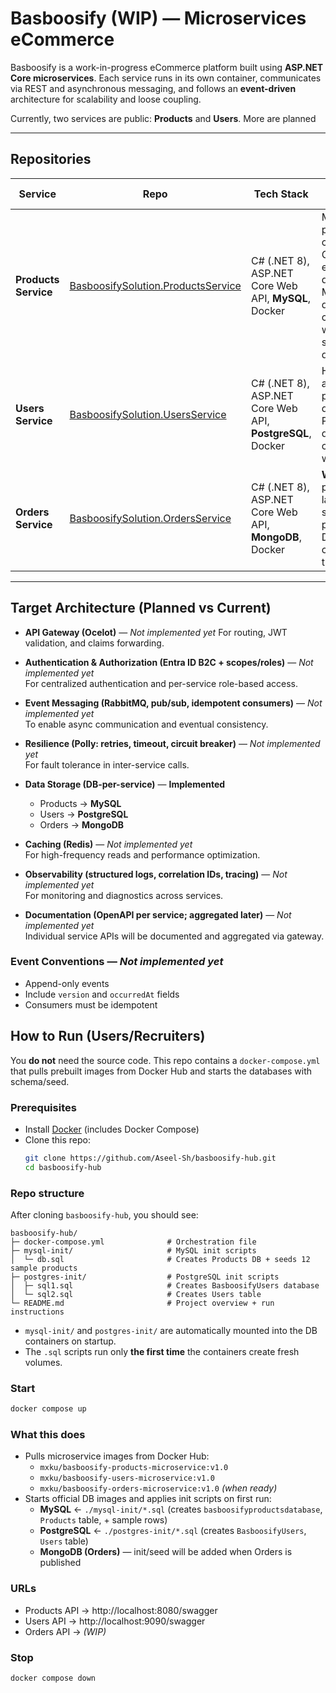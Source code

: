 # Basboosify (WIP) — Microservices eCommerce

Basboosify is a work-in-progress eCommerce platform built using **ASP.NET Core microservices**. Each service runs in its own container, communicates via REST and asynchronous messaging, and follows an **event-driven** architecture for scalability and loose coupling.

Currently, two services are public: **Products** and **Users**. More are planned

---

## Repositories

| Service | Repo | Tech Stack | Current Features |
|---|---|---|---|
| **Products Service** | [BasboosifySolution.ProductsService](https://github.com/Aseel-Sh/BasboosifySolution.ProductsService) | C# (.NET 8), ASP.NET Core Web API, **MySQL**, Docker | Manages product catalog with CRUD endpoints, dedicated MySQL database, containerized with Docker, seeded with demo data. |
| **Users Service** | [BasboosifySolution.UsersService](https://github.com/Aseel-Sh/BasboosifySolution.UsersService) | C# (.NET 8), ASP.NET Core Web API, **PostgreSQL**, Docker | Handles user accounts and profiles, dedicated Postgres database, containerized with Docker. |
| **Orders Service** | [BasboosifySolution.OrdersService](https://github.com/Aseel-Sh/BasboosifySolution.OrdersService) | C# (.NET 8), ASP.NET Core Web API, **MongoDB**, Docker | **WIP.** API project and layered structure in place with a Dockerfile to containerize the service. |

---

## Target Architecture (Planned vs Current)

- **API Gateway (Ocelot)** — *Not implemented yet*
  For routing, JWT validation, and claims forwarding.

- **Authentication & Authorization (Entra ID B2C + scopes/roles)** — *Not implemented yet*   
  For centralized authentication and per-service role-based access.

- **Event Messaging (RabbitMQ, pub/sub, idempotent consumers)** — *Not implemented yet*   
  To enable async communication and eventual consistency.

- **Resilience (Polly: retries, timeout, circuit breaker)** — *Not implemented yet*   
  For fault tolerance in inter-service calls.

- **Data Storage (DB-per-service)** — **Implemented**  
  - Products → **MySQL**  
  - Users → **PostgreSQL**  
  - Orders → **MongoDB**
  
- **Caching (Redis)** — *Not implemented yet*   
  For high-frequency reads and performance optimization.

- **Observability (structured logs, correlation IDs, tracing)** — *Not implemented yet*   
  For monitoring and diagnostics across services.

- **Documentation (OpenAPI per service; aggregated later)** — *Not implemented yet*   
  Individual service APIs will be documented and aggregated via gateway.

### Event Conventions — *Not implemented yet* 
- Append-only events
- Include `version` and `occurredAt` fields
- Consumers must be idempotent

## How to Run (Users/Recruiters)

You **do not** need the source code. This repo contains a `docker-compose.yml` that pulls prebuilt images from Docker Hub and starts the databases with schema/seed.

### Prerequisites
- Install [Docker](https://docs.docker.com/get-docker/) (includes Docker Compose)
- Clone this repo:
  ```bash
  git clone https://github.com/Aseel-Sh/basboosify-hub.git
  cd basboosify-hub
  ```

### Repo structure

After cloning `basboosify-hub`, you should see:

```
basboosify-hub/
├─ docker-compose.yml              # Orchestration file
├─ mysql-init/                     # MySQL init scripts
│  └─ db.sql                       # Creates Products DB + seeds 12 sample products
├─ postgres-init/                  # PostgreSQL init scripts
│  ├─ sql1.sql                     # Creates BasboosifyUsers database
│  └─ sql2.sql                     # Creates Users table
└─ README.md                       # Project overview + run instructions
```

- `mysql-init/` and `postgres-init/` are automatically mounted into the DB containers on startup.  
- The `.sql` scripts run only **the first time** the containers create fresh volumes.  

### Start
```bash
docker compose up
```

### What this does
- Pulls microservice images from Docker Hub:
  - `mxku/basboosify-products-microservice:v1.0`
  - `mxku/basboosify-users-microservice:v1.0`
  - `mxku/basboosify-orders-microservice:v1.0` *(when ready)*
- Starts official DB images and applies init scripts on first run:
  - **MySQL** ← `./mysql-init/*.sql` (creates `basboosifyproductsdatabase`, `Products` table, + sample rows)
  - **PostgreSQL** ← `./postgres-init/*.sql` (creates `BasboosifyUsers`, `Users` table)
  - **MongoDB (Orders)** — init/seed will be added when Orders is published

### URLs
- Products API → http://localhost:8080/swagger  
- Users API → http://localhost:9090/swagger  
- Orders API → *(WIP)*   

### Stop
```bash
docker compose down
```
